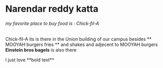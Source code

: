 <h1>Narendar reddy katta</h1>
<h6>my favorite place to buy food is : Chick-fil-A</h6>
<p>Chick-fil-A its is there in the Union building of our campus besides ** MOOYAH burgers fries ** and shakes  and adjecent to MOOYAH burgers <b>Einstein bros bagels</b> is also there</p>
I just love **bold text**
